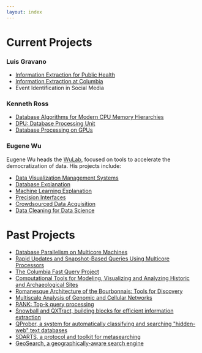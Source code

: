 ```yaml
---
layout: index
---
```



# Current Projects

### Luis Gravano

* <a href="http://publichealth.cs.columbia.edu/" target="_blank">Information Extraction for Public Health</a>
* <a href="http://extraction.cs.columbia.edu/" target="_blank">Information Extraction at Columbia</a>
* Event Identification in Social Media

### Kenneth Ross

* <a href="http://www.cs.columbia.edu/~kar/cpumem.html" target="_blank">Database Algorithms for Modern CPU Memory Hierarchies</a>
* <a href="http://arcade.cs.columbia.edu/dpu" target="_blank">DPU: Database Processing Unit</a>
* <a href="http://www.cs.columbia.edu/~kar/gpuproject.html" target="_blank">Database Processing on GPUs</a>

### Eugene Wu

Eugene Wu heads the [WuLab](http://cudbg.github.io/lab), focused on tools to accelerate the democratization of data.  His projects include:

* [Data Visualization Management Systems](https://cudbg.github.io/lab/dvms)
* [Database Explanation](https://cudbg.github.io/lab/dbexplain)
* [Machine Learning Explanation](https://cudbg.github.io/lab/mlexplain)
* [Precision Interfaces](https://cudbg.github.io/lab/precisioninterface)
* [Crowdsourced Data Acquisition](https://cudbg.github.io/lab/crowdsourcing)
* [Data Cleaning for Data Science](https://cudbg.github.io/lab/cleaning)


# Past Projects

* <a href="http://www.cs.columbia.edu/~kar/mapd.html" target="_blank">Database Parallelism on Multicore Machines</a>
* <a href="http://www.cs.columbia.edu/~kar/snapshot.html" target="_blank">Rapid Updates and Snapshot-Based Queries Using Multicore Processors</a>
* <a href="http://www.cs.columbia.edu/~kar/fastqueryproj.html" target="_blank">The Columbia Fast Query Project</a>
* <a href="http://www1.cs.columbia.edu/~allen/ITR/itr2.html" target="_blank">Computational Tools for Modeling, Visualizing and Analyzing Historic and Archaeological Sites</a>
* <a href="http://www.learn.columbia.edu/bourbonnais" target="_blank">Romanesque Architecture of the Bourbonnais: Tools for Discovery</a>
* <a href="http://magnet.c2b2.columbia.edu/" target="_blank">Multiscale Analysis of Genomic and Cellular Networks</a>
* <a href="http://rank.cs.columbia.edu/" target="_blank">RANK: Top-k query processing</a>
* <a href="http://snowball.cs.columbia.edu/" target="_blank">Snowball and QXTract, building blocks for efficient information extraction</a>
* <a href="http://qprober.cs.columbia.edu/" target="_blank">QProber, a system for automatically classifying and searching "hidden-web" text databases</a>
* <a href="http://sdarts.cs.columbia.edu/" target="_blank">SDARTS, a protocol and toolkit for metasearching</a>
* <a href="http://geosearch.cs.columbia.edu/" target="_blank">GeoSearch, a geographically-aware search engine</a>
